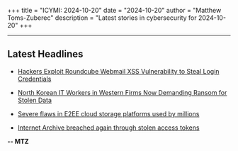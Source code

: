 +++
title = "ICYMI: 2024-10-20"
date = "2024-10-20"
author = "Matthew Toms-Zuberec"
description = "Latest stories in cybersecurity for 2024-10-20"
+++

---------------------------------------------------------------------------
## Latest Headlines
- [Hackers Exploit Roundcube Webmail XSS Vulnerability to Steal Login Credentials](https://thehackernews.com/2024/10/hackers-exploit-roundcube-webmail-xss.html)

- [North Korean IT Workers in Western Firms Now Demanding Ransom for Stolen Data](https://thehackernews.com/2024/10/north-korean-it-workers-in-western.html)

- [Severe flaws in E2EE cloud storage platforms used by millions](https://www.bleepingcomputer.com/news/security/severe-flaws-in-e2ee-cloud-storage-platforms-used-by-millions/)

- [Internet Archive breached again through stolen access tokens](https://www.bleepingcomputer.com/news/security/internet-archive-breached-again-through-stolen-access-tokens/)

**-- MTZ**